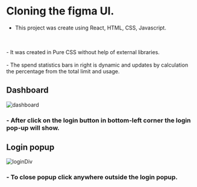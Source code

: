 # Cloning the figma UI.

 - This project was create using React, HTML, CSS, Javascript.
 <br>
 <br>
 - It was created in Pure CSS without help of external libraries.
 <br>
 <br>
 - The spend statistics bars in right is dynamic and updates by calculation the percentage from the total limit and usage.
 
## Dashboard

![dashboard](https://user-images.githubusercontent.com/73953959/180657116-db47f84f-f57f-4705-9d78-4b42056e64e5.png)


###  - After click on the login button in bottom-left corner the login pop-up will show.

## Login popup

![loginDiv](https://user-images.githubusercontent.com/73953959/180657262-345978f9-bc11-4c06-b1e5-5883fc1e8b70.png)

### - To close popup click anywhere outside the login popup.

